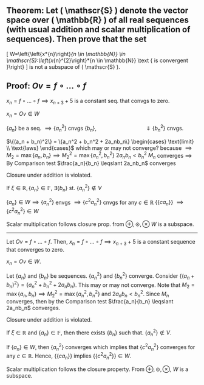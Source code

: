 ## Theorem: Let \( \mathscr{S} \) denote the vector space over \( \mathbb{R} \) of all real sequences (with usual addition and scalar multiplication of sequences). Then prove that the set
\[
W=\left\{\left\{x*{n}\right\}*{n \in \mathbb{N}} \in \mathscr{S}:\left\{x*{n}^{2}\right\}*{n \in \mathbb{N}} \text { is convergent }\right\}
\]
is not a subspace of \( \mathscr{S} \).


## Proof: $O v = f \circ  \dots \circ f$ 
$x_n = f \circ \dots \circ f \implies  x_{n+3} + 5$ is a constant seq. that convgs to zero.

$x_n = Ov \in W \tag{1}$ 

$\{a_n\}$ be a seq. $\implies \{a_n^2\}$ cnvgs
$\{b_n\}$, $\qquad \qquad \qquad \qquad \Downarrow$
                                          $\{b_n^2\}$ cnvgs.

$\{(a_n + b_n)^2\} = \{a_n^2 + b_n^2 + 2a_nb_n\} \begin{cases} \text{limit} \\ \text{laws} \end{cases}$
which may or may not converge?
because $\implies M_2 = \max \{a_n, b_n\} \implies M_2^2 = \max\{a_n^2, b_n^2\}$
$2a_nb_n < b_n^2$ 
$M_n$ converges $\implies$ By Comparison test $\frac{a_n}{b_n} \leqslant 2a_nb_n$
converges 

Closure under addition is violated. $\tag{2}$ 

If $\xi \in \mathbb{R}, \{a_n\} \in \mathbb{F}, \ \exists \{b_n\}$ st. $\{a_n^2\} \notin V$ 

$\{a_n\} \in W \implies \{a_n^2\}$ envgs $\implies \{c^2 a_n^2\}$  cnvgs for any $c \in \mathbb{R}$ 
$\{\{c a_n\}\}$ $\implies \{c^2 a_n^2\} \in W$ 

Scalar multiplication follows closure prop.
from $\oplus, \odot, \otimes$ $W$ is a subspace. 

---

Let $Ov = f \circ \dots \circ f$. Then, $x_n = f \circ \dots \circ f  \implies  x_{n+3} + 5$ is a constant sequence that converges to zero.

$x_n = Ov \in W$. 

Let $\{a_n\}$ and  $\{b_n\}$ be sequences.  $\{a_n^2\}$  and $\{b_n^2\}$ converge.  Consider $\{(a_n + b_n)^2\} = \{a_n^2 + b_n^2 + 2a_nb_n\}$. This may or may not converge.  Note that  $M_2 = \max \{a_n, b_n\} \implies M_2^2 = \max\{a_n^2, b_n^2\}$ and $2a_nb_n < b_n^2$.  Since $M_n$ converges, then by the Comparison test $\frac{a_n}{b_n} \leqslant 2a_nb_n$ converges.

Closure under addition is violated. 

If $\xi \in \mathbb{R}$ and $\{a_n\} \in \mathbb{F}$, then there exists $\{b_n\}$ such that. $\{a_n^2\} \notin V$. 

If $\{a_n\} \in W$, then  $\{a_n^2\}$ converges which implies that  $\{c^2 a_n^2\}$  converges for any $c \in \mathbb{R}$. Hence, $\{\{c a_n\}\}$ implies $\{\{c^2 a_n^2\}\} \in W$.

Scalar multiplication follows the closure property.
From $\oplus, \odot, \otimes$, $W$ is a subspace. 
